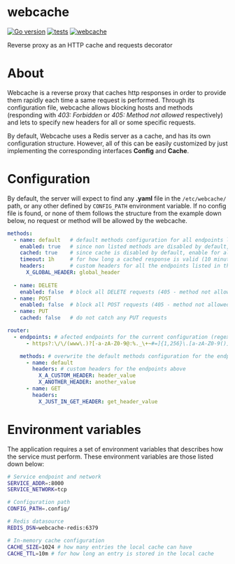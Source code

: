 # webcache

[![Go version](https://img.shields.io/badge/Go-go1.18-blue.svg)](https://go.dev/) [![tests](https://github.com/alvidir/webcache/actions/workflows/test.yaml/badge.svg?branch=master)](https://github.com/alvidir/webcache/actions/workflows/test.yaml)
[![webcache](https://img.shields.io/badge/webcache-v1.0.0-orange.svg)](https://github.com/alvidir/webcache)

Reverse proxy as an HTTP cache and requests decorator

# About
Webcache is a reverse proxy that caches http responses in order to provide them rapidly each time a same request is performed. Through its configuration file, webcache allows blocking hosts and methods (responding with _403: Forbidden_ or _405: Method not allowed_ respectively) and lets to specify new headers for all or some specific requests.

By default, Webcache uses a Redis server as a cache, and has its own configuration structure. However, all of this can be easily customized by just implementing the corresponding interfaces **Config** and **Cache**. 

# Configuration
By default, the server will expect to find any **.yaml** file in the  `/etc/webcache/` path, or any other defined by `CONFIG_PATH` environment variable. If no config file is found, or none of them follows the structure from the example down below, no request or method will be allowed by the webcache. 

``` yaml
methods:
  - name: default   # default methods configuration for all endpoints listed in this file
    enabled: true   # since non listed methods are disabled by default, enable all them
    cached: true    # since cache is disabled by default, enable for all methods
    timeout: 1h     # for how long a cached response is valid (10 minutes by default)
    headers:        # custom headers for all the endpoints listed in this file
      X_GLOBAL_HEADER: global_header
      
  - name: DELETE
    enabled: false  # block all DELETE requests (405 - method not allowed)
  - name: POST
    enabled: false  # block all POST requests (405 - method not allowed)
  - name: PUT
    cached: false   # do not catch any PUT requests

router:
  - endpoints: # afected endpoints for the current configuration (regex)
      - https?:\/\/(www\.)?[-a-zA-Z0-9@:%._\+~#=]{1,256}\.[a-zA-Z0-9()]{1,32}\/?$

    methods: # overwrite the default methods configuration for the endpoints above
      - name: default
        headers: # custom headers for the endpoints above
          X_A_CUSTOM_HEADER: header_value
          X_ANOTHER_HEADER: another_value
      - name: GET
        headers:
          X_JUST_IN_GET_HEADER: get_header_value
```

# Environment variables

The application requires a set of environment variables that describes how the service must perform. These environment variables are those listed down below:

``` bash
# Service endpoint and network
SERVICE_ADDR=:8000
SERVICE_NETWORK=tcp

# Configuration path 
CONFIG_PATH=.config/

# Redis datasource
REDIS_DSN=webcache-redis:6379

# In-memory cache configuration 
CACHE_SIZE=1024 # how many entries the local cache can have
CACHE_TTL=10m # for how long an entry is stored in the local cache
```
